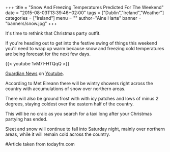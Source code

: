 +++
title = "Snow And Freezing Temperatures Predicted For The Weekend"
date = "2015-08-03T13:39:46+02:00"
tags = ["Dublin","Ireland","Weather"]
categories = ["Ireland"]
menu = ""
author="Aine Harte"
banner = "banners/snow.jpg"
+++


It's time to rethink that Christmas party outfit.

If you're heading out to get into the festive swing of things this weekend you'll need to wrap up warm because snow and freezing cold temperatures are being forecast for the next few days.


{{< youtube 1vM7I-HTQqQ >}}


[Guardian News](https://www.youtube.com/watch?v=1vM7I-HTQqQ)  on [Youtube](https://www.youtube.com/watch?v=1vM7I-HTQqQ).

According to Met Eireann there will be wintry showers right across the country with accumulations of snow over northern areas.

There will also be ground frost with with icy patches and lows of minus 2 degrees, staying coldest over the eastern half of the country.

This will be no craic as you search for a taxi long after your Christmas partying has ended.

Sleet and snow will continue to fall into Saturday night, mainly over northern areas, while it will remain cold across the country.

#Article taken from todayfm.com
